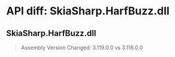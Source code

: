 # API diff: SkiaSharp.HarfBuzz.dll

## SkiaSharp.HarfBuzz.dll

> Assembly Version Changed: 3.119.0.0 vs 3.116.0.0

